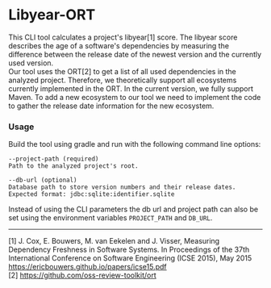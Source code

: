 # Libyear-ORT

This CLI tool calculates a project's libyear[1] score. The libyear score describes the age of a 
software's dependencies by measuring the difference between the release date of the newest version
and the currently used version.\
Our tool uses the ORT[2] to get a list of all used dependencies in the analyzed project. Therefore,
we theoretically support all ecosystems currently implemented in the ORT. In the current version,
we fully support Maven. To add a new ecosystem to our tool we need to implement the code to gather
the release date information for the new ecosystem. 

### Usage
Build the tool using gradle and run with the following command line options:
```
--project-path (required)
Path to the analyzed project's root.

--db-url (optional)
Database path to store version numbers and their release dates.
Expected format: jdbc:sqlite:identifier.sqlite
```
Instead of using the CLI parameters the db url and project path can also be set using the
environment variables `PROJECT_PATH` and `DB_URL`.


---
[1] J. Cox, E. Bouwers, M. van Eekelen and J. Visser, Measuring Dependency Freshness in Software
Systems. In Proceedings of the 37th International Conference on Software Engineering (ICSE 2015),
May 2015 https://ericbouwers.github.io/papers/icse15.pdf \
[2] https://github.com/oss-review-toolkit/ort